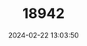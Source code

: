 ---
title: "18942"
category: "Pygeretmus platyurus"
draft: false
date: 2024-02-22 13:03:50
languages:
  English: ["Lesser Fat-tailed Jerboa"]
  Russian: ["Tolstohvostyi Tushkanchik"]
---